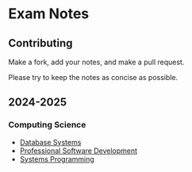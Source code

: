 # Exam Notes

## Contributing

Make a fork, add your notes, and make a pull request.

Please try to keep the notes as concise as possible.

## 2024-2025

### Computing Science

- [Database Systems](https://github.com/MatthewMckee4/exam_notes/releases/latest/download/database_systems-notes.pdf)
- [Professional Software Development](https://github.com/MatthewMckee4/exam_notes/releases/latest/download/professional_software_development-notes.pdf)
- [Systems Programming](https://github.com/MatthewMckee4/exam_notes/releases/latest/download/systems_programming-notes.pdf)

